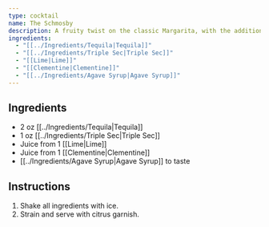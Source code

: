 ```yaml
---
type: cocktail
name: The Schmosby
description: A fruity twist on the classic Margarita, with the addition of clementine juice alongside tequila and lime.
ingredients:
  - "[[../Ingredients/Tequila|Tequila]]"
  - "[[../Ingredients/Triple Sec|Triple Sec]]"
  - "[[Lime|Lime]]"
  - "[[Clementine|Clementine]]"
  - "[[../Ingredients/Agave Syrup|Agave Syrup]]"
---
```


## Ingredients
- 2 oz [[../Ingredients/Tequila|Tequila]]
- 1 oz [[../Ingredients/Triple Sec|Triple Sec]]
- Juice from 1 [[Lime|Lime]]
- Juice from 1 [[Clementine|Clementine]]
- [[../Ingredients/Agave Syrup|Agave Syrup]] to taste

## Instructions
1. Shake all ingredients with ice.
2. Strain and serve with citrus garnish.
